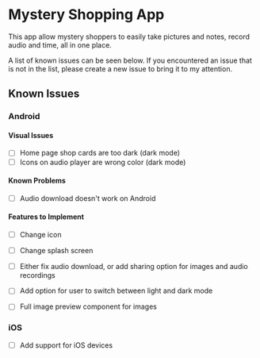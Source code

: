 # Mystery Shopping App
This app allow mystery shoppers to easily take pictures and notes, record audio and time,
all in one place.

A list of known issues can be seen below. If you encountered an issue that is not in the
list, please create a new issue to bring it to my attention.


## Known Issues

### Android
#### Visual Issues
- [ ] Home page shop cards are too dark (dark mode)
- [ ] Icons on audio player are wrong color (dark mode)

#### Known Problems
- [ ] Audio download doesn't work on Android

#### Features to Implement
- [ ] Change icon
- [ ] Change splash screen
- [ ] Either fix audio download, or add sharing option for images and audio recordings
- [ ] Add option for user to switch between light and dark mode
- [ ] Full image preview component for images


### iOS
- [ ] Add support for iOS devices
